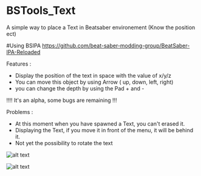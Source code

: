 # BSTools_Text
A simple way to place a Text in Beatsaber environement (Know the position ect)

#Using BSIPA 
https://github.com/beat-saber-modding-group/BeatSaber-IPA-Reloaded

Features :
- Display the position of the text in space with the value of x/y/z
- You can move this object by using Arrow ( up, down, left, right)
- you can change the depth by using the Pad + and -

!!!! It's an alpha, some bugs are remaining !!!

Problems : 
- At this moment when you have spawned a Text, you can't erased it.
- Displaying the Text, if you move it in front of the menu, it will be behind it.
- Not yet the possibility to rotate the text

![alt text](https://i.imgur.com/BSFlktp.jpg)

![alt text](https://i.imgur.com/djHITyI.jpg)
